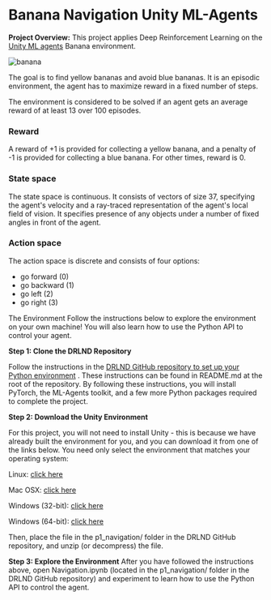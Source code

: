 # Banana Navigation Unity ML-Agents 
__Project Overview:__
This project applies Deep Reinforcement Learning on the 
[Unity ML agents](https://github.com/Unity-Technologies/ml-agents) Banana environment.

![banana](results/banana.gif)

The goal is to find yellow bananas and avoid blue bananas. It is an episodic environment, the agent has to maximize reward in a fixed number 
of steps.

The environment is considered to be solved if an agent gets an average reward of at least 13 over 100 episodes.

### Reward
A reward of +1 is provided for collecting a yellow banana, and a penalty of -1 is provided for collecting a blue banana. For other times, reward is 0.

### State space

The state space is continuous. It consists of vectors of size 37, specifying the agent's velocity and a ray-traced 
representation of the agent's local field of vision. It specifies presence of any objects under a number of fixed angles 
in front of the agent.

### Action space

The action space is discrete and consists of four options:
* go forward (0)
* go backward (1)
* go left (2)
* go right (3)


The Environment Follow the instructions below to explore the environment on your own machine! You will also learn how to use the Python API to control your agent.

__Step 1: Clone the DRLND Repository__ 

Follow the instructions in the [DRLND GitHub repository to set up your Python environment](https://github.com/udacity/deep-reinforcement-learning#dependencies) . These instructions can be found in README.md at the root of the repository. By following these instructions, you will install PyTorch, the ML-Agents toolkit, and a few more Python packages required to complete the project.


__Step 2: Download the Unity Environment__

For this project, you will not need to install Unity - this is because we have already built the environment for you, and you can download it from one of the links below. You need only select the environment that matches your operating system:

Linux: [click here](https://s3-us-west-1.amazonaws.com/udacity-drlnd/P1/Banana/Banana_Linux.zip )

Mac OSX: [click here](https://s3-us-west-1.amazonaws.com/udacity-drlnd/P1/Banana/Banana.app.zip )

Windows (32-bit): [click here](https://s3-us-west-1.amazonaws.com/udacity-drlnd/P1/Banana/Banana_Windows_x86.zip )

Windows (64-bit): [click here](https://s3-us-west-1.amazonaws.com/udacity-drlnd/P1/Banana/Banana_Windows_x86_64.zip) 

Then, place the file in the p1_navigation/ folder in the DRLND GitHub repository, and unzip (or decompress) the file.


__Step 3: Explore the Environment__
After you have followed the instructions above, open Navigation.ipynb (located in the p1_navigation/ folder in the DRLND GitHub repository) and experiment to learn how to use the Python API to control the agent.






